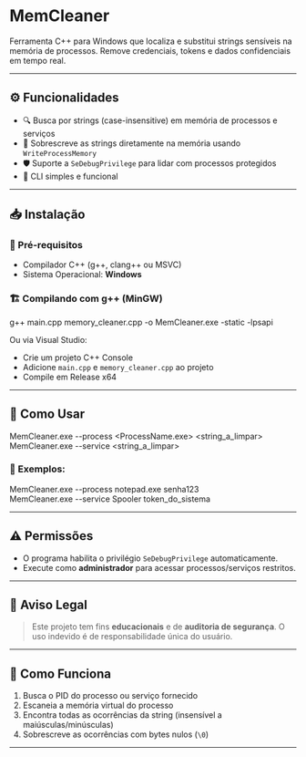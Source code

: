 # MemCleaner
Ferramenta C++ para Windows que localiza e substitui strings sensíveis na memória de processos. Remove credenciais, tokens e dados confidenciais em tempo real.

---

## ⚙️ Funcionalidades

- 🔍 Busca por strings (case-insensitive) em memória de processos e serviços
- 🧼 Sobrescreve as strings diretamente na memória usando `WriteProcessMemory`
- 🛡️ Suporte a `SeDebugPrivilege` para lidar com processos protegidos
- 🧩 CLI simples e funcional

---

## 📥 Instalação

### 🧰 Pré-requisitos
- Compilador C++ (g++, clang++ ou MSVC)
- Sistema Operacional: **Windows**

### 🏗️ Compilando com g++ (MinGW)

g++ main.cpp memory_cleaner.cpp -o MemCleaner.exe -static -lpsapi

Ou via Visual Studio:
- Crie um projeto C++ Console
- Adicione `main.cpp` e `memory_cleaner.cpp` ao projeto
- Compile em Release x64

---

## 🚀 Como Usar

MemCleaner.exe --process <ProcessName.exe> <string_a_limpar>  
MemCleaner.exe --service <ServiceName> <string_a_limpar>

### 📌 Exemplos:

MemCleaner.exe --process notepad.exe senha123  
MemCleaner.exe --service Spooler token_do_sistema

---

## ⚠️ Permissões

- O programa habilita o privilégio `SeDebugPrivilege` automaticamente.
- Execute como **administrador** para acessar processos/serviços restritos.

---

## 🔐 Aviso Legal

> Este projeto tem fins **educacionais** e de **auditoria de segurança**. O uso indevido é de responsabilidade única do usuário.

---

## 🧠 Como Funciona

1. Busca o PID do processo ou serviço fornecido  
2. Escaneia a memória virtual do processo  
3. Encontra todas as ocorrências da string (insensível a maiúsculas/minúsculas)  
4. Sobrescreve as ocorrências com bytes nulos (`\0`)

---
